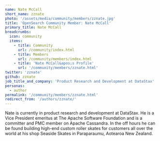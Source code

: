 ```yaml
---
name: Nate McCall
short_name: zznate
photo: '/assets/media/community/members/zznate.jpg'
title: 'OpenSearch Community Member: Nate McCall'
primary_title: Nate McCall
breadcrumbs:
  icon: community
  items:
    - title: Community
      url: /community/index.html
    - title: Members
      url: /community/members/index.html
    - title: 'Nate McCall&apos;s Profile'
      url: '/community/members/zznate.html'
twitter: 'zznate'
github: zznate
job_title_and_company: 'Product Research and Development at DataStax'
personas:
  - author
permalink: '/community/members/zznate.html'
redirect_from: '/authors/zznate/'
---
```

Nate is currently in product research and development at DataStax. He is a Vice President emeritus at The Apache Software Foundation and is a committer and PMC member on Apache Cassandra. In the off hours he can be found building high-end custom roller skates for customers all over the world at his shop Seaside Skates in Paraparaumu, Aotearoa New Zealand.
